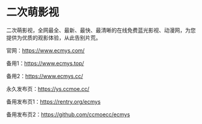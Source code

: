 # 二次萌影视
二次萌影视，全网最全、最新、最快、最清晰的在线免费蓝光影视、动漫网，为您提供为优质的观影体验，从此告别片荒。

官网：https://www.ecmys.com/

备用1：https://www.ecmys.top/

备用2：https://www.ecmys.cc/


永久发布页：https://ys.ccmoe.cc/

备用发布页1：https://rentry.org/ecmys

备用发布页2：https://github.com/ccmoecc/ecmys

